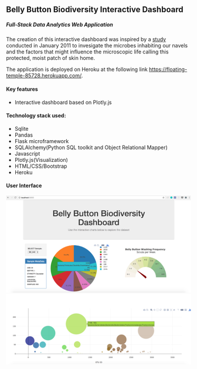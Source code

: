 
## Belly Button Biodiversity Interactive Dashboard 
##### Full-Stack Data Analytics Web Application

The creation of this interactive dashboard was inspired by a [study](http://robdunnlab.com/projects/belly-button-biodiversity/) conducted in January 2011 to invesigate the microbes inhabiting our navels and the factors that might influence the microscopic life calling this protected, moist patch of skin home.
 
The application is deployed on Heroku at the following link https://floating-temple-85728.herokuapp.com/.

#### Key features
* Interactive dashboard based on Plotly.js

#### Technology stack used:

* Sqlite
* Pandas
* Flask microframework
* SQLAlchemy(Python SQL toolkit and Object Relational Mapper)
* Javascript
* Plotly.js(Visualization)
* HTML/CSS/Bootstrap
* Heroku

#### User Interface

![Example Dashboard Page](Images/dashboard_part1.png)
![Example Dashboard Page](Images/dashboard_part2.png)



